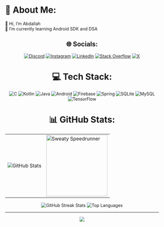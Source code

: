 # 💫 About Me:
👋 Hi, I’m Abdallah<br>🔭 I’m currently learning Android SDK and DSA<br>

<div align="center">

## 🌐 Socials:
[![Discord](https://img.shields.io/badge/Discord-%237289DA.svg?logo=discord&logoColor=white)](https://discord.gg/berlin4399) [![Instagram](https://img.shields.io/badge/Instagram-%23E4405F.svg?logo=Instagram&logoColor=white)](https://instagram.com/berlinx03) [![LinkedIn](https://img.shields.io/badge/LinkedIn-%230077B5.svg?logo=linkedin&logoColor=white)](https://linkedin.com/in/https://www.linkedin.com/in/abdallah-mahmoud-493766224/) [![Stack Overflow](https://img.shields.io/badge/-Stackoverflow-FE7A16?logo=stack-overflow&logoColor=white)](https://stackoverflow.com/users/24171886/abdallah) [![X](https://img.shields.io/badge/X-black.svg?logo=X&logoColor=white)](https://x.com/BERLINx03) 

# 💻 Tech Stack:
![C](https://img.shields.io/badge/c-%2300599C.svg?style=for-the-badge&logo=c&logoColor=white) ![Kotlin](https://img.shields.io/badge/kotlin-%237F52FF.svg?style=for-the-badge&logo=kotlin&logoColor=white) ![Java](https://img.shields.io/badge/java-%23ED8B00.svg?style=for-the-badge&logo=openjdk&logoColor=white) ![Android](https://img.shields.io/badge/Android-3DDC84?logo=android&logoColor=black&style=for-the-badge) ![Firebase](https://img.shields.io/badge/firebase-%23039BE5.svg?style=for-the-badge&logo=firebase) ![Spring](https://img.shields.io/badge/spring-%236DB33F.svg?style=for-the-badge&logo=spring&logoColor=white) ![SQLite](https://img.shields.io/badge/sqlite-%2307405e.svg?style=for-the-badge&logo=sqlite&logoColor=white) ![MySQL](https://img.shields.io/badge/mysql-4479A1.svg?style=for-the-badge&logo=mysql&logoColor=white) ![TensorFlow](https://img.shields.io/badge/TensorFlow-%23FF6F00.svg?style=for-the-badge&logo=TensorFlow&logoColor=white) 
# 📊 GitHub Stats:
<div align="center">
  <table>
    <tr>
      <td><img src="https://github-readme-stats.vercel.app/api?username=BERLINx03&theme=transparent&hide_border=true&include_all_commits=false&count_private=false" alt="GitHub Stats"></td>
      <td><img src="https://i.imgflip.com/305074372.gif" alt="Sweaty Speedrunner" width="200"></td>
    </tr>
  </table>
  <img src="https://github-readme-streak-stats.herokuapp.com/?user=BERLINx03&theme=transparent&hide_border=true" alt="GitHub Streak Stats">
  <img src="https://github-readme-stats.vercel.app/api/top-langs/?username=BERLINx03&theme=transparent&hide_border=true&include_all_commits=false&count_private=false&layout=compact" alt="Top Languages">
</div>


---
[![](https://visitcount.itsvg.in/api?id=BERLINx03&icon=0&color=12)](https://visitcount.itsvg.in)
